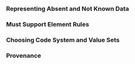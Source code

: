 ### Representing Absent and Not Known Data

### Must Support Element Rules

### Choosing Code System and Value Sets

### Provenance

